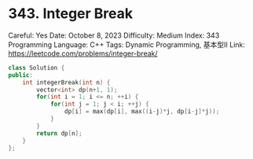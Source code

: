 # 343. Integer Break

Careful: Yes
Date: October 8, 2023
Difficulty: Medium
Index: 343
Programming Language: C++
Tags: Dynamic Programming, 基本型II
Link: https://leetcode.com/problems/integer-break/

```cpp
class Solution {
public:
    int integerBreak(int n) {
        vector<int> dp(n+1, 1);
        for(int i = 1; i <= n; ++i) {
            for(int j = 1; j < i; ++j) {
                dp[i] = max(dp[i], max((i-j)*j, dp[i-j]*j));
            }
        }
        return dp[n];
    }
};
```